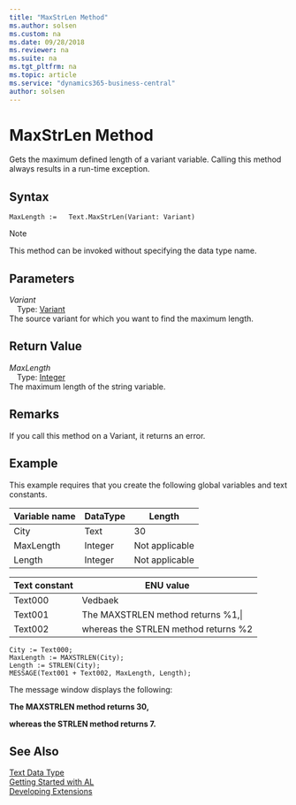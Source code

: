 ```yaml
---
title: "MaxStrLen Method"
ms.author: solsen
ms.custom: na
ms.date: 09/28/2018
ms.reviewer: na
ms.suite: na
ms.tgt_pltfrm: na
ms.topic: article
ms.service: "dynamics365-business-central"
author: solsen
---
```

[//]: # (START>DO_NOT_EDIT)
[//]: # (IMPORTANT:Do not edit any of the content between here and the END>DO_NOT_EDIT.)
[//]: # (Any modifications should be made in the .resx files in the ModernDev repo.)
# MaxStrLen Method
Gets the maximum defined length of a variant variable. Calling this method always results in a run-time exception.

## Syntax
```
MaxLength :=   Text.MaxStrLen(Variant: Variant)
```
> [!NOTE]  
> This method can be invoked without specifying the data type name.  
## Parameters
*Variant*  
&emsp;Type: [Variant](variant-data-type.md)  
The source variant for which you want to find the maximum length.  


## Return Value
*MaxLength*  
&emsp;Type: [Integer](integer-data-type.md)  
The maximum length of the string variable.  


[//]: # (IMPORTANT: END>DO_NOT_EDIT)

## Remarks  
 If you call this method on a Variant, it returns an error.  
  
## Example  
 This example requires that you create the following global variables and text constants.  
  
|Variable name|DataType|Length|  
|-------------------|--------------|------------|  
|City|Text|30|  
|MaxLength|Integer|Not applicable|  
|Length|Integer|Not applicable|  
  
|Text constant|ENU value|  
|-------------------|---------------|  
|Text000|Vedbaek|  
|Text001|The MAXSTRLEN method returns %1,\\|  
|Text002|whereas the STRLEN method returns %2|  
  
```  
City := Text000;  
MaxLength := MAXSTRLEN(City);  
Length := STRLEN(City);  
MESSAGE(Text001 + Text002, MaxLength, Length);  
```  
  
 The message window displays the following:  
  
 **The MAXSTRLEN method returns 30,**  
  
 **whereas the STRLEN method returns 7.**  
  

## See Also
[Text Data Type](text-data-type.md)  
[Getting Started with AL](../devenv-get-started.md)  
[Developing Extensions](../devenv-dev-overview.md)